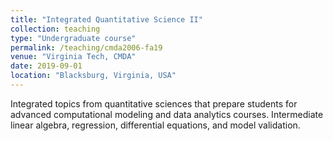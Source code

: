 ```yaml
---
title: "Integrated Quantitative Science II"
collection: teaching
type: "Undergraduate course"
permalink: /teaching/cmda2006-fa19
venue: "Virginia Tech, CMDA"
date: 2019-09-01
location: "Blacksburg, Virginia, USA"
---
```


Integrated topics from quantitative sciences that prepare students for advanced computational modeling and data analytics courses. Intermediate linear algebra, regression, differential equations, and model validation.
